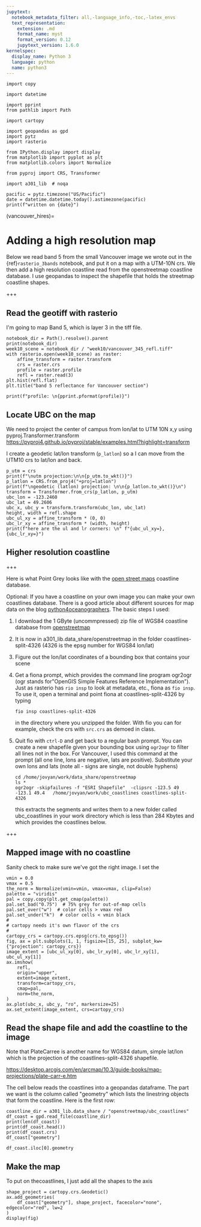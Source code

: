 ```yaml
---
jupytext:
  notebook_metadata_filter: all,-language_info,-toc,-latex_envs
  text_representation:
    extension: .md
    format_name: myst
    format_version: 0.12
    jupytext_version: 1.6.0
kernelspec:
  display_name: Python 3
  language: python
  name: python3
---
```


```{code-cell}
import copy
```

```{code-cell}
import datetime
```

```{code-cell}
import pprint
from pathlib import Path

import cartopy
```

```{code-cell}
import geopandas as gpd
import pytz
import rasterio
```

```{code-cell}
from IPython.display import display
from matplotlib import pyplot as plt
from matplotlib.colors import Normalize
```

```{code-cell}
from pyproj import CRS, Transformer

import a301_lib  # noqa

pacific = pytz.timezone("US/Pacific")
date = datetime.datetime.today().astimezone(pacific)
print(f"written on {date}")
```

(vancouver_hires)=
# Adding a high resolution map

Below we read band 5 from the small Vancouver image we wrote out in the {ref}`rasterio_3bands` notebook, and put it on a map with a UTM-10N crs.  We then add a high resolution coastline read from the openstreetmap coastline database.  I use geopandas to inspect the shapefile that
holds the streetmap coastline shapes.

+++

## Read the geotiff with rasterio

I'm going to map Band 5, which is layer 3 in the tiff file.

```{code-cell}
notebook_dir = Path().resolve().parent
print(notebook_dir)
week10_scene = notebook_dir / "week10/vancouver_345_refl.tiff"
with rasterio.open(week10_scene) as raster:
    affine_transform = raster.transform
    crs = raster.crs
    profile = raster.profile
    refl = raster.read(3)
plt.hist(refl.flat)
plt.title("band 5 reflectance for Vancouver section")
```

```{code-cell}
print(f"profile: \n{pprint.pformat(profile)}")
```

## Locate UBC on the map

We need to project the center of campus from lon/lat to UTM 10N x,y using pyproj.Transformer.transform
https://pyproj4.github.io/pyproj/stable/examples.html?highlight=transform

I create a geodetic lat/lon transform (`p_latlon`) so a I can
move from the UTM10 crs to lat/lon and back.

```{code-cell}
p_utm = crs
print(f"\nutm projection:\n\n{p_utm.to_wkt()}")
p_latlon = CRS.from_proj4("+proj=latlon")
print(f"\ngeodetic (latlon) projection: \n\n{p_latlon.to_wkt()}\n")
transform = Transformer.from_crs(p_latlon, p_utm)
ubc_lon = -123.2460
ubc_lat = 49.2606
ubc_x, ubc_y = transform.transform(ubc_lon, ubc_lat)
height, width = refl.shape
ubc_ul_xy = affine_transform * (0, 0)
ubc_lr_xy = affine_transform * (width, height)
print(f"here are the ul and lr corners: \n" f"{ubc_ul_xy=}, {ubc_lr_xy=}")
```

## Higher resolution coastline

+++

Here is what Point Grey looks like with the [open street maps](https://automating-gis-processes.github.io/site/notebooks/L6/retrieve_osm_data.html) coastline database.

Optional: If you have a coastline on your own image you can make your own coastlines database.  There is a good article about different sources for map data on the blog [python4oceanographers](
https://ocefpaf.github.io/python4oceanographers/blog/2015/06/22/osm/).  The basic steps I used:

1. I download the 1 GByte (uncommpressed) zip file of WGS84 coastline database from [openstreetmap](https://osmdata.openstreetmap.de/data/coastlines.html)

2. It is now in a301_lib.data_share/openstreetmap in the folder
   coastlines-split-4326  (4326 is the epsg number for WGS84 lon/lat)

3. Figure out the lon/lat coordinates of a bounding box that contains your scene

4. Get a fiona prompt, which provides the command line program ogr2ogr
   (ogr stands for"OpenGIS Simple Features Reference Implementation"). Just as rasterio has `rio insp`
   to look at metadata, etc., fiona as `fio insp`.  To use it, open a terminal and point fiona
   at coastlines-split-4326 by typing

       fio insp coastlines-split-4326

   in the directory where you unzipped the folder.  With fio you can for example, check the crs with
   `src.crs` as demoed in class.

5. Quit fio with `ctrl-D` and get back to a regular bash prompt.  You can create a new shapefile
   given your bounding box using `ogr2ogr` to filter all lines not in the box.
   For Vancouver, I used this command at the prompt (all one line, lons are negative,
   lats are positive).  Substitute your own lons and lats (note all - signs are single, not double hyphens)

       cd /home/jovyan/work/data_share/openstreetmap
       ls *
       ogr2ogr -skipfailures -f "ESRI Shapefile"  -clipsrc -123.5 49 -123.1 49.4   /home/jovyan/work/ubc_coastlines coastlines-split-4326

   this extracts the segments and writes them to a new  folder called ubc_coastlines in your work directory which is less than 284 Kbytes and which provides the coastlines below.

+++

## Mapped image with no coastline

Sanity check to make sure we've got the right image.  I set the

```{code-cell}
vmin = 0.0
vmax = 0.5
the_norm = Normalize(vmin=vmin, vmax=vmax, clip=False)
palette = "viridis"
pal = copy.copy(plt.get_cmap(palette))
pal.set_bad("0.75")  # 75% grey for out-of-map cells
pal.set_over("w")  # color cells > vmax red
pal.set_under("k")  # color cells < vmin black
#
# cartopy needs it's own flavor of the crs
#
cartopy_crs = cartopy.crs.epsg(crs.to_epsg())
fig, ax = plt.subplots(1, 1, figsize=[15, 25], subplot_kw={"projection": cartopy_crs})
image_extent = [ubc_ul_xy[0], ubc_lr_xy[0], ubc_lr_xy[1], ubc_ul_xy[1]]
ax.imshow(
    refl,
    origin="upper",
    extent=image_extent,
    transform=cartopy_crs,
    cmap=pal,
    norm=the_norm,
)
ax.plot(ubc_x, ubc_y, "ro", markersize=25)
ax.set_extent(image_extent, crs=cartopy_crs)
```

## Read the shape file and add the coastline to the image

Note that PlateCarree is another name for WGS84 datum, simple lat/lon which is the projection of the coastlines-split-4326 shapefile.

https://desktop.arcgis.com/en/arcmap/10.3/guide-books/map-projections/plate-carr-e.htm

The cell below reads the coastlines into a geopandas dataframe.  The
part we want is the column called "geometry" which lists the linestring
objects that form the coastline.  Here is the first row:

```{code-cell}
coastline_dir = a301_lib.data_share / "openstreetmap/ubc_coastlines"
df_coast = gpd.read_file(coastline_dir)
print(len(df_coast))
print(df_coast.head())
print(df_coast.crs)
df_coast["geometry"]
```

```{code-cell}
df_coast.iloc[0].geometry
```

## Make the map

To put on thecoastlines, I just add all the shapes to the axis

```{code-cell}
shape_project = cartopy.crs.Geodetic()
ax.add_geometries(
    df_coast["geometry"], shape_project, facecolor="none", edgecolor="red", lw=2
)
display(fig)
```
